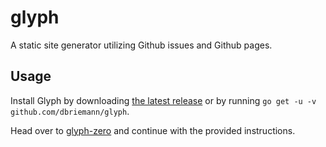 # glyph
A static site generator utilizing Github issues and Github pages.

## Usage
Install Glyph by downloading [the latest release](https://github.com/dbriemann/glyph/releases/latest) or by running `go get -u -v github.com/dbriemann/glyph`.

Head over to [glyph-zero](https://github.com/dbriemann/glyph-zero) and continue with the provided instructions.
